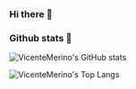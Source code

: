 ### Hi there 👋

### Github stats 🚀

![VicenteMerino's GitHub stats](https://github-readme-stats.vercel.app/api?username=VicenteMerino&theme=gotham&show_icons=true&include_all_commits=true)


![VicenteMerino's Top Langs](https://github-readme-stats.vercel.app/api/top-langs/?username=VicenteMerino&theme=gotham)
<!--
**VicenteMerino/VicenteMerino** is a ✨ _special_ ✨ repository because its `README.md` (this file) appears on your GitHub profile.

Here are some ideas to get you started:

- 🔭 I’m currently working on ...
- 🌱 I’m currently learning ...
- 👯 I’m looking to collaborate on ...
- 🤔 I’m looking for help with ...
- 💬 Ask me about ...
- 📫 How to reach me: ...
- 😄 Pronouns: ...
- ⚡ Fun fact: ...
-->

